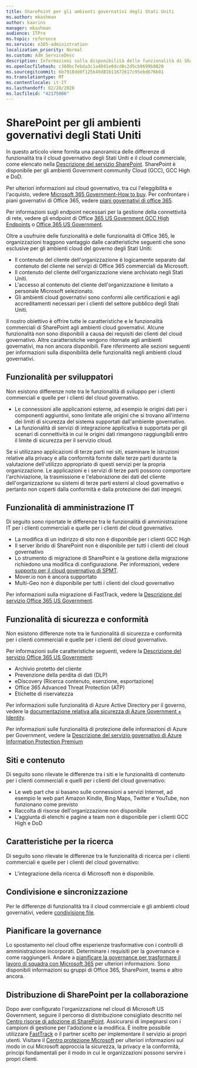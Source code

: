 ```yaml
---
title: SharePoint per gli ambienti governativi degli Stati Uniti
ms.author: mkashman
author: kaarins
manager: mkashman
audience: ITPro
ms.topic: reference
ms.service: o365-administration
localization_priority: Normal
ms.custom: Adm_ServiceDesc
description: Informazioni sulla disponibilità delle funzionalità di SharePoint per i clienti del cloud governativo degli Stati Uniti.
ms.openlocfilehash: c360bc7ebda3c1a4041e0dcd8c2d5cb9699b8820
ms.sourcegitcommit: 6b7918dd0f125b49d81b11672617c95ebd676b01
ms.translationtype: MT
ms.contentlocale: it-IT
ms.lasthandoff: 02/20/2020
ms.locfileid: "42175006"
---
```

# <a name="sharepoint-for-us-government-environments"></a>SharePoint per gli ambienti governativi degli Stati Uniti

In questo articolo viene fornita una panoramica delle differenze di funzionalità tra il cloud governativo degli Stati Uniti e il cloud commerciale, come elencato nella [Descrizione del servizio SharePoint](/office365/servicedescriptions/sharepoint-online-service-description/sharepoint-online-service-description). SharePoint è disponibile per gli ambienti Government community Cloud (GCC), GCC High e DoD. 

Per ulteriori informazioni sul cloud governativo, tra cui l'eleggibilità e l'acquisto, vedere [Microsoft 365 Government-How to buy](/office365/servicedescriptions/office-365-platform-service-description/office-365-us-government/microsoft-365-government-how-to-buy). Per confrontare i piani governativi di Office 365, vedere [piani governativi di office 365](https://www.microsoft.com/microsoft-365/government/compare-office-365-government-plans?rtc=1#EligibilityRequirements).

Per informazioni sugli endpoint necessari per la gestione della connettività di rete, vedere gli endpoint di Office [365 US Government GCC High Endpoints](/office365/enterprise/office-365-u-s-government-gcc-high-endpoints#sharepoint-online-and-onedrive-for-business) o [Office 365 US Government](/office365/enterprise/office-365-u-s-government-dod-endpoints#sharepoint-online-and-onedrive-for-business).

Oltre a usufruire delle funzionalità e delle funzionalità di Office 365, le organizzazioni traggono vantaggio dalle caratteristiche seguenti che sono esclusive per gli ambienti cloud del governo degli Stati Uniti:

-   Il contenuto del cliente dell'organizzazione è logicamente separato dal contenuto del cliente nei servizi di Office 365 commerciali da Microsoft.
-   Il contenuto del cliente dell'organizzazione viene archiviato negli Stati Uniti.
-   L'accesso al contenuto del cliente dell'organizzazione è limitato a personale Microsoft selezionato.
-   Gli ambienti cloud governativi sono conformi alle certificazioni e agli accreditamenti necessari per i clienti del settore pubblico degli Stati Uniti.

Il nostro obiettivo è offrire tutte le caratteristiche e le funzionalità commerciali di SharePoint agli ambienti cloud governativi. Alcune funzionalità non sono disponibili a causa dei requisiti dei clienti del cloud governativo. Altre caratteristiche vengono ritornate agli ambienti governativi, ma non ancora disponibili. Fare riferimento alle sezioni seguenti per informazioni sulla disponibilità delle funzionalità negli ambienti cloud governativi.

## <a name="developer-features"></a>Funzionalità per sviluppatori

Non esistono differenze note tra le funzionalità di sviluppo per i clienti commerciali e quelle per i clienti del cloud governativo.

- Le connessioni alle applicazioni esterne, ad esempio le origini dati per i componenti aggiuntivi, sono limitate alle origini che si trovano all'interno dei limiti di sicurezza del sistema supportati dall'ambiente governativo.
- La funzionalità di servizi di integrazione applicativa è supportata per gli scenari di connettività in cui le origini dati rimangono raggiungibili entro il limite di sicurezza per il servizio cloud.

Se si utilizzano applicazioni di terze parti nei siti, esaminare le istruzioni relative alla privacy e alla conformità fornite dalle terze parti durante la valutazione dell'utilizzo appropriato di questi servizi per la propria organizzazione. Le applicazioni e i servizi di terze parti possono comportare l'archiviazione, la trasmissione e l'elaborazione dei dati del cliente dell'organizzazione su sistemi di terze parti esterni al cloud governativo e pertanto non coperti dalla conformità e dalla protezione dei dati impegni. 

## <a name="it-admin-features"></a>Funzionalità di amministrazione IT

Di seguito sono riportate le differenze tra le funzionalità di amministrazione IT per i clienti commerciali e quelle per i clienti del cloud governativo.

- La modifica di un indirizzo di sito non è disponibile per i clienti GCC High
- Il server ibrido di SharePoint non è disponibile per tutti i clienti del cloud governativo
- Lo strumento di migrazione di SharePoint e la gestione della migrazione richiedono una modifica di configurazione. Per informazioni, vedere [supporto per il cloud governativo di SPMT](/sharepointmigration/spmt-install-issues#government-cloud-support).
- Mover.io non è ancora supportato
- Multi-Geo non è disponibile per tutti i clienti del cloud governativo

Per informazioni sulla migrazione di FastTrack, vedere la [Descrizione del servizio Office 365 US Government](/office365/servicedescriptions/office-365-platform-service-description/office-365-us-government/office-365-us-government#data-migrations-performed-by-fasttrack).

## <a name="security-and-compliance-features"></a>Funzionalità di sicurezza e conformità

Non esistono differenze note tra le funzionalità di sicurezza e conformità per i clienti commerciali e quelle per i clienti del cloud governativo.

Per informazioni sulle caratteristiche seguenti, vedere la [Descrizione del servizio Office 365 US Government](/office365/servicedescriptions/office-365-platform-service-description/office-365-us-government/office-365-us-government#platform-features):
- Archivio protetto del cliente
- Prevenzione della perdita di dati (DLP)
- eDiscovery (Ricerca contenuto, esenzione, esportazione)
- Office 365 Advanced Threat Protection (ATP)
- Etichette di riservatezza

Per informazioni sulle funzionalità di Azure Active Directory per il governo, vedere la [documentazione relativa alla sicurezza di Azure Government + Identity](/azure/azure-government/documentation-government-services-securityandidentity#azure-active-directory). 

Per informazioni sulle funzionalità di protezione delle informazioni di Azure per Government, vedere la [Descrizione del servizio governativo di Azure Information Protection Premium](/enterprise-mobility-security/solutions/ems-aip-premium-govt-service-description) 

## <a name="sites-and-content"></a>Siti e contenuto

Di seguito sono rilevate le differenze tra i siti e le funzionalità di contenuto per i clienti commerciali e quelli per i clienti del cloud governativo:

- Le web part che si basano sulle connessioni a servizi Internet, ad esempio le web part Amazon Kindle, Bing Maps, Twitter e YouTube, non funzionano come previsto
- Raccolta di risorse dell'organizzazione non disponibile
- L'aggiunta di elenchi e pagine a team non è disponibile per i clienti GCC High e DoD

## <a name="search-features"></a>Caratteristiche per la ricerca

Di seguito sono rilevate le differenze tra le funzionalità di ricerca per i clienti commerciali e quelle per i clienti del cloud governativo:

- L'integrazione della ricerca di Microsoft non è disponibile.

## <a name="sharing-and-sync"></a>Condivisione e sincronizzazione

Per le differenze di funzionalità tra il cloud commerciale e gli ambienti cloud governativi, vedere [condivisione file](/office365/servicedescriptions/office-365-platform-service-description/office-365-us-government/gcc-high-and-dod#file-sharing).

## <a name="plan-for-governance"></a>Pianificare la governance

Lo spostamento nel cloud offre esperienze trasformative con i controlli di amministrazione incorporati. Determinare i requisiti per la governance e come raggiungerli. Andare a [pianificare la governance per trasformare il lavoro di squadra con Microsoft 365](https://resources.techcommunity.microsoft.com/teamwork-governance/) per ulteriori informazioni. Sono disponibili informazioni su gruppi di Office 365, SharePoint, teams e altro ancora.

## <a name="deploy-sharepoint-for-collaboration"></a>Distribuzione di SharePoint per la collaborazione

Dopo aver configurato l'organizzazione nel cloud di Microsoft US Government, seguire il percorso di distribuzione consigliato descritto nel [Centro risorse di adozione di SharePoint](https://resources.techcommunity.microsoft.com/resources/SharePoint-adoption/). Assicurarsi di impegnarsi con i campioni di gestione per l'adozione e la modifica.
È inoltre possibile utilizzare [FastTrack](https://www.microsoft.com/fasttrack) o il partner scelto per implementare il servizio ai propri utenti.
Visitare il [Centro protezione Microsoft](https://www.microsoft.com/en-us/trust-center) per ulteriori informazioni sul modo in cui Microsoft approccia la sicurezza, la privacy e la conformità, principi fondamentali per il modo in cui le organizzazioni possono servire i propri clienti.
